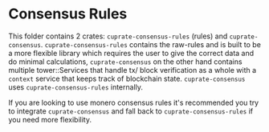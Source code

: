 # Consensus Rules

This folder contains 2 crates: `cuprate-consensus-rules` (rules) and `cuprate-consensus`. `cuprate-consensus-rules`
contains the raw-rules
and is built to be a more flexible library which requires the user to give the correct data and do minimal
calculations, `cuprate-consensus`
on the other hand contains multiple tower::Services that handle tx/ block verification as a whole with a `context`
service that
keeps track of blockchain state. `cuprate-consensus` uses `cuprate-consensus-rules` internally.

If you are looking to use monero consensus rules it's recommended you try to integrate `cuprate-consensus` and fall back
to
`cuprate-consensus-rules` if you need more flexibility.
